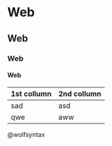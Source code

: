 # Web
## Web
### Web
#### Web

| 1st collumn | 2nd collumn |
| --- | --- |
| sad | asd |
| qwe | aww |

@wolfsyntax
